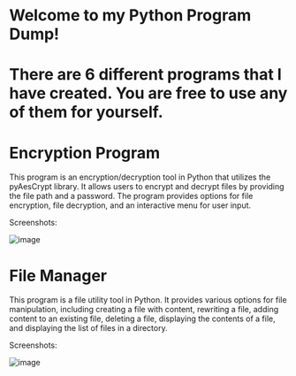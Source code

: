 # Welcome to my Python Program Dump!
# There are 6 different programs that I have created. You are free to use any of them for yourself.


# Encryption Program
    
  This program is an encryption/decryption tool in Python that utilizes the pyAesCrypt library. It allows users to encrypt and decrypt files by providing the
  file path and a password. 
  The program provides options for file encryption, file decryption, and an interactive menu for user input.
  
  Screenshots:
  
  
   ![image](https://github.com/TheDarkKnight69/python-practice/assets/91176991/8cd273e8-1cd3-4f1c-958c-982f9e99fcc8)



# File Manager
  This program is a file utility tool in Python. 
  It provides various options for file manipulation, including creating a file with content, rewriting a file, adding content to an existing file, 
  deleting a file, displaying the contents of a file, and displaying the list of files in a directory.
 
 Screenshots:
  
  
   ![image](https://github.com/TheDarkKnight69/python-practice/assets/91176991/9c744693-00ea-4b54-9865-0a45fcac68f0)


